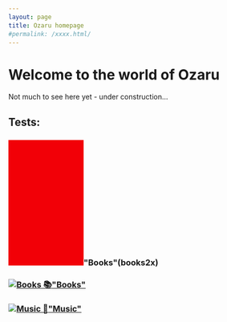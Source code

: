 ```yaml
---
layout: page
title: Ozaru homepage
#permalink: /xxxx.html/
---
```


# Welcome to the world of Ozaru

Not much to see here yet - under construction...

## Tests:
### ![Books 📚](/pix/150r.jpg)"Books"(books2x)
### [![Books 📚](books1.jpg)"Books"](books2.html)
### [![Music 🎵](music1)"Music"](music2)
